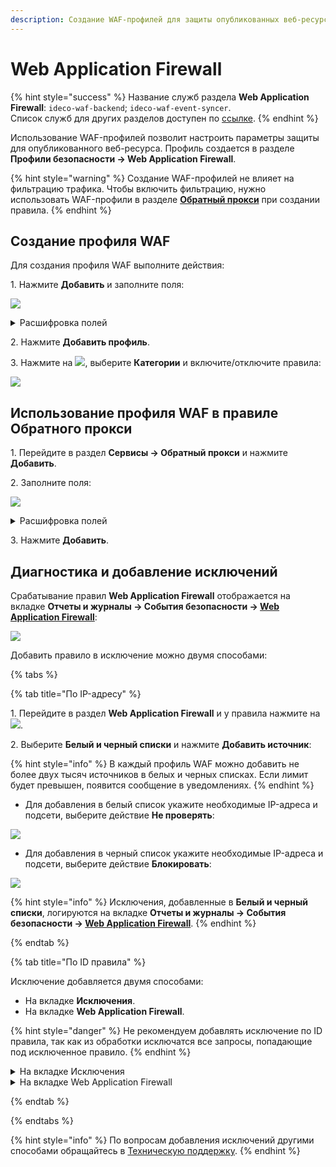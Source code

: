 ```yaml
---
description: Создание WAF-профилей для защиты опубликованных веб-ресурсов от атак.
---
```


# Web Application Firewall

{% hint style="success" %}
Название служб раздела **Web Application Firewall**: `ideco-waf-backend`; `ideco-waf-event-syncer`.\
Список служб для других разделов доступен по [ссылке](/settings/server-management/terminal/README.md).
{% endhint %}

Использование WAF-профилей позволит настроить параметры защиты для опубликованного веб-ресурса. Профиль создается в разделе **Профили безопасности -> Web Application Firewall**.

{% hint style="warning" %}
Создание WAF-профилей не влияет на фильтрацию трафика. Чтобы включить фильтрацию, нужно использовать WAF-профили в разделе **[Обратный прокси](/settings/services/reverse-proxy.md)** при создании правила.
{% endhint %}

## Создание профиля WAF

Для создания профиля WAF выполните действия:

1\. Нажмите **Добавить** и заполните поля:

![](/.gitbook/assets/waf-profiles2.png)

<details>

<summary>Расшифровка полей</summary>

* **Hазвание** - введите название профиля.
* **Комментарий** - введите пояснение для профиля.
* **Режим работы**:
    * **Обнаружение и блокировка** - подозрительные запросы будут блокироваться и логироваться WAF.
    * **Только обнаружение** - подозрительные запросы будут логироваться WAF, но не будут блокироваться.
* **Дополнительные настройки**:
    * **Скрывать HTTP-заголовок Server** - позволяет скрыть данные, идентифицирующие сервер.

</details>

2\. Нажмите **Добавить профиль**.

3\. Нажмите на ![](/.gitbook/assets/icon-edit.png), выберите **Категории** и включите/отключите правила:

![](/.gitbook/assets/waf-profiles3.png)

## Использование профиля WAF в правиле Обратного прокси

1\. Перейдите в раздел **Сервисы -> Обратный прокси** и нажмите **Добавить**.

2\. Заполните поля:

![](/.gitbook/assets/reverse-proxy10.png)

<details>

<summary>Расшифровка полей</summary>

* **Запрашиваемый адрес в интернете** - введите IP-адрес, доменное имя или URL, который будет запрашиваться пользователями. Для добавления дополнительных адресов нажмите кнопку **Добавить адрес**.
* **Адрес web-cервера в локальной сети** - введите IP-адрес из локальной сети, на который будут перенаправляться пользователи;
* **Протокол** - выбранный протокол используется для всех адресов в правиле.
* **Адрес web-сервера в локальной сети** - адрес, на который будут перенаправлены запросы.
* **Путь** - поле необязательное и используется для всех адресов.
* **Перенаправлять HTTP-запросы на HTTPS** - включите настройку, если ваш сайт работает только по протоколу HTTPS, но при этом вы не хотите терять посетителей, обратившихся к вашему сайту по HTTP.
* **Профиль WAF** - выберите созданный ранее профиль WAF.
* **Передавать web-серверу реальный IP-адрес клиента** - включите настройку, если нужно, чтобы публичный IP-адрес клиента при обратном проксировании не заменялся на адрес NGFW.

</details>

3\. Нажмите **Добавить**.

## Диагностика и добавление исключений

Срабатывание правил **Web Application Firewall** отображается на вкладке **Отчеты и журналы -> События безопасности -> [Web Application Firewall](/settings/reports/security-events.md#web-application-firewall)**:

![](/.gitbook/assets/security-events2.png)

Добавить правило в исключение можно двумя способами:

{% tabs %}

{% tab title="По IP-адресу" %}

1\. Перейдите в раздел **Web Application Firewall** и у правила нажмите на ![](/.gitbook/assets/icon-edit.png).

2\. Выберите **Белый и черный списки** и нажмите **Добавить источник**:

{% hint style="info" %}
В каждый профиль WAF можно добавить не более двух тысяч источников в белых и черных списках.
Если лимит будет превышен, появится сообщение в уведомлениях.
{% endhint %}

* Для добавления в белый список укажите необходимые IP-адреса и подсети, выберите действие **Не проверять**:

![](/.gitbook/assets/waf-profiles5.png)

* Для добавления в черный список укажите необходимые IP-адреса и подсети, выберите действие **Блокировать**:

![](/.gitbook/assets/waf-profiles6.png)

{% hint style="info" %}
Исключения, добавленные в **Белый и черный списки**, логируются на вкладке **Отчеты и журналы -> События безопасности -> [Web Application Firewall](/settings/reports/security-events.md#web-application-firewall)**.
{% endhint %}

{% endtab %}

{% tab title="По ID правила" %}

Исключение добавляется двумя способами:

* На вкладке **Исключения**.
* На вкладке **Web Application Firewall**.

{% hint style="danger" %}
Не рекомендуем добавлять исключение по ID правила, так как из обработки исключатся все запросы, попадающие под исключенное правило.
{% endhint %}

<details>

<summary>На вкладке Исключения</summary>

1\. Перейдите в раздел **Web Application Firewall**, у правила нажмите на ![](/.gitbook/assets/icon-edit.png) и выберите **Исключения**.

2\. Нажмите **Добавить исключение** и укажите ID правила.

ID правила находится в журнале срабатывания правил на вкладке **Отчеты и журналы -> События безопасности -> [Web Application Firewall](/settings/reports/security-events.md#web-application-firewall)**.

</details>

<details>

<summary>На вкладке Web Application Firewall</summary>

1\. Перейдите на вкладку **Отчеты и журналы -> События безопасности -> Web Application Firewall**.

2\. Нажмите на ![](/.gitbook/assets/icon-lock.png) в столбце ID правила.

</details>

{% endtab %}

{% endtabs %}

{% hint style="info" %}
По вопросам добавления исключений другими способами обращайтесь в [Техническую поддержку](/general/technical-support.md).
{% endhint %}